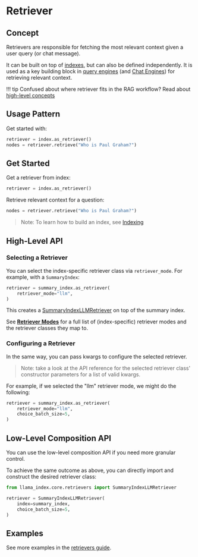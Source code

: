 # Retriever

## Concept

Retrievers are responsible for fetching the most relevant context given a user query (or chat message).

It can be built on top of [indexes](/python/framework/module_guides/indexing), but can also be defined independently.
It is used as a key building block in [query engines](/python/framework/module_guides/deploying/query_engine) (and [Chat Engines](/python/framework/module_guides/deploying/chat_engines)) for retrieving relevant context.

!!! tip
    Confused about where retriever fits in the RAG workflow? Read about [high-level concepts](/python/framework/getting_started/concepts)

## Usage Pattern

Get started with:

```python
retriever = index.as_retriever()
nodes = retriever.retrieve("Who is Paul Graham?")
```

## Get Started

Get a retriever from index:

```python
retriever = index.as_retriever()
```

Retrieve relevant context for a question:

```python
nodes = retriever.retrieve("Who is Paul Graham?")
```

> Note: To learn how to build an index, see [Indexing](/python/framework/module_guides/indexing)

## High-Level API

### Selecting a Retriever

You can select the index-specific retriever class via `retriever_mode`.
For example, with a `SummaryIndex`:

```python
retriever = summary_index.as_retriever(
    retriever_mode="llm",
)
```

This creates a [SummaryIndexLLMRetriever](/python/framework/api_reference/retrievers/summary) on top of the summary index.

See [**Retriever Modes**](/python/framework/module_guides/querying/retriever/retriever_modes) for a full list of (index-specific) retriever modes
and the retriever classes they map to.

### Configuring a Retriever

In the same way, you can pass kwargs to configure the selected retriever.

> Note: take a look at the API reference for the selected retriever class' constructor parameters for a list of valid kwargs.

For example, if we selected the "llm" retriever mode, we might do the following:

```python
retriever = summary_index.as_retriever(
    retriever_mode="llm",
    choice_batch_size=5,
)
```

## Low-Level Composition API

You can use the low-level composition API if you need more granular control.

To achieve the same outcome as above, you can directly import and construct the desired retriever class:

```python
from llama_index.core.retrievers import SummaryIndexLLMRetriever

retriever = SummaryIndexLLMRetriever(
    index=summary_index,
    choice_batch_size=5,
)
```

## Examples

See more examples in the [retrievers guide](/python/framework/module_guides/querying/retriever/retrievers).
